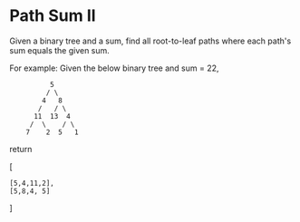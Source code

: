 
# Path Sum II

Given a binary tree and a sum, find all root-to-leaf paths where each path's sum equals the given sum.

For example:
Given the below binary tree and sum = 22,

              5
             / \
            4   8
           /   / \
          11  13  4
         /  \    / \
        7    2  5   1

return

[

    [5,4,11,2],
    [5,8,4, 5]
    
]

